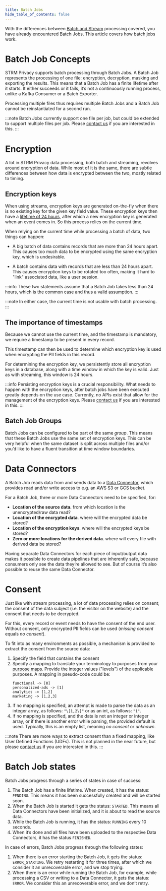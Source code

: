 ```yaml
---
title: Batch Jobs
hide_table_of_contents: false
---
```

[purpose-maps]: docs/02-concepts/06-purpose-maps.md

With the differences between [Batch and Stream](./02-batch-vs-streaming.md) processing covered,
you have already encountered Batch Jobs. This article covers how batch jobs work.

# Batch Job Concepts

STRM Privacy supports batch processing through Batch Jobs. A Batch Job
represents the processing of one file: encryption, decryption,
masking and exporting the results. This means that a Batch Job has a
finite lifetime after it starts. It either succeeds or it fails, it’s
not a continuously running process, unlike a Kafka Consumer or a Batch
Exporter.

Processing multiple files thus requires multiple Batch Jobs and a Batch
Job cannot be reinstantiated for a second run.

:::note
Batch Jobs currently support one file per job, but could be extended to support multiple files per job.
Please [contact us](docs/05-contact/index.md) if you are interested in this.
:::

# Encryption

A lot in STRM Privacy data processing, both batch and streaming, revolves around
encryption of data. While most of it is the same, there are subtle
differences between how data is encrypted between the two, mostly
related to timing.

## Encryption keys

When using streams, encryption keys are generated on-the-fly when there
is no existing key for the given key field value. These encryption keys
then have a [lifetime of 24 hours](./01-pii-field-encryption.md#algorithm), after which a new encryption key is
generated when an event comes in. So this process relies on the current time.

When relying on the current time while processing a batch of data, two
things can happen:

- A big batch of data contains records that are more than 24 hours
  apart. This causes too much data to be encrypted using the same
  encryption key, which is undesirable.

- A batch contains data with records that are less than 24 hours
  apart. This causes encryption keys to be rotated too often, making
  it hard to "link" associated data, like a user session.

:::info
These two statements assume that a Batch Job takes less than 24 hours,
which is the common case and thus a valid assumption.
:::

:::note
In either case, the current time is not usable with batch processing.
:::

## The importance of timestamps

Because we cannot use the current time, and the timestamp is mandatory,
we require a timestamp to be present in every record.

This timestamp can then be used to determine which encryption key is
used when encrypting the PII fields in this record.

For determining the encryption key, we persistently store all encryption
keys in a database, along with a time window in which the key is valid.
Just as with streaming, this window is 24 hours.

:::info
Persisting encryption keys is a crucial responsibility. What needs to happen with the encryption keys,
after batch jobs have been executed greatly depends on the use case. Currently, no APIs exist that allow
for the management of the encryption keys. Please [contact us](docs/05-contact/index.md) if you are
interested in this.
:::

## Batch Job Groups

Batch Jobs can be configured to be part of the same _group_. This means
that these Batch Jobs use the same set of encryption keys. This can be
very helpful when the same dataset is split across multiple files and/or
you’d like to have a fluent transition at time window boundaries.

# Data Connectors

A Batch Job reads data from and sends data to a [Data Connector](docs/02-concepts/04-data-connectors.md),
which provides read and/or write access to e.g. an AWS S3 or GCS bucket.

For a Batch Job, three or more Data Connectors need to be specified,
for:

- **Location of the source data**. from which location is the unencrypted/raw data read?
- **Location of the encrypted data**. where will the encrypted data be stored?
- **Location of the encryption keys**. where will the encrypted keys be stored?
- **Zero or more locations for the derived data**. where will every file with derived data be stored?

Having separate Data Connectors for each piece of input/output data
makes it possible to create data pipelines that are inherently safe,
because consumers only see the data they’re allowed to see. But of
course it’s also possible to reuse the same Data Connector.

# Consent

Just like with stream processing, a lot of data processing relies on consent; the
consent of the data subject (i.e. the visitor on the website) and the
consent that needs to be decrypted.

For this, every record or event needs to have the consent of the end
user. Without consent, only encrypted PII fields can be used (_missing consent_ equals _no consent_).

To fit into as many environments as possible, a mechanism is provided to
extract the consent from the source data:

1. Specify the field that contains the consent
2. Specify a mapping to translate your terminology to purposes from your [purpose maps][purpose-maps].
   Provide the integer values ("levels") of the applicable purposes.
   A mapping in pseudo-code could be:
   ```
   functional -> [0]
   personalized-ads -> [1]
   analytics -> [1,2]
   marketing -> [1,2,3]
   ```
3. If no mapping is specified, an attempt is made to parse the data as an integer
   array, as follows: `"\[1,2\]"` or as an int, as follows: `"1"`.
4. If no mapping is specified, and the data is not an integer or integer array, or if
   there is another error while parsing, the provided default is used.
   Typically, this is an empty list, meaning _no consent_ or _unknown_.

:::note
There are more ways to extract consent than a fixed mapping, like User Defined Functions (UDFs). This is not planned
in the near future, but please [contact us](docs/05-contact/index.md) if you are interested in this.
:::

# Batch Job states

Batch Jobs progress through a series of states in case of success:

1. The Batch Job has a finite lifetime. When created, it has the
   status: `PENDING`. This means it has been successfully created and
   will be started soon.
2. When the Batch Job is started it gets the status: `STARTED`. This
   means all Data Connectors have been initialized, and it is about to
   read the source data.
3. While the Batch Job is running, it has the status: `RUNNING` every
   10 seconds.
4. When it’s done and all files have been uploaded to the respective
   Data Connectors, it has the status `FINISHED`.

In case of errors, Batch Jobs progress through the following states:

1. When there is an error starting the Batch Job, it gets the status:
   `ERROR_STARTING`. We retry restarting it for three times, after
   which we consider it an unrecoverable error, and we stop trying.
2. When there is an error while running the Batch Job, for example,
   while processing a CSV or writing to a Data Connector, it gets the
   status: `ERROR`. We consider this an unrecoverable error, and we
   don’t retry.
